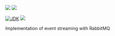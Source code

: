 [![](https://github.com/wutsi/wutsi-spring-rabbitmq/actions/workflows/master.yml/badge.svg)](https://github.com/wutsi/wutsi-spring-rabbitmq/actions/workflows/master.yml)
[![](https://github.com/wutsi/wutsi-spring-rabbitmq/actions/workflows/pull_request.yml/badge.svg)](https://github.com/wutsi/wutsi-spring-rabbitmq/actions/workflows/pull_request.yml)

[![JDK](https://img.shields.io/badge/jdk-11-brightgreen.svg)](https://jdk.java.net/11/)
![](https://img.shields.io/badge/language-kotlin-blue.svg)

Implementation of event streaming with RabbitMQ
